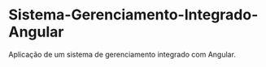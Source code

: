 # Sistema-Gerenciamento-Integrado-Angular
Aplicação de um sistema de gerenciamento integrado com Angular.
